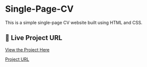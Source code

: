 # Single-Page-CV


This is a simple single-page CV website built using HTML and CSS.
## 🔗 Live Project URL  
[View the Project Here](https://fathimafidhatp.github.io/Single-Page-CV/)

[Project URL](https://roadmap.sh/projects/single-page-cv)
